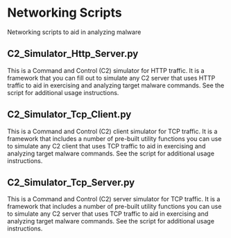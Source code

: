 # Networking Scripts
Networking scripts to aid in analyzing malware
## C2_Simulator_Http_Server.py
This is a Command and Control (C2) simulator for HTTP traffic. It is a framework that you can fill out to simulate any C2 server that uses HTTP traffic to aid in exercising and analyzing target malware commands. See the script for additional usage instructions.
## C2_Simulator_Tcp_Client.py
This is a Command and Control (C2) client simulator for TCP traffic. It is a framework that includes a number of pre-built utility functions you can use to simulate any C2 client that uses TCP traffic to aid in exercising and analyzing target malware commands. See the script for additional usage instructions.
## C2_Simulator_Tcp_Server.py
This is a Command and Control (C2) server simulator for TCP traffic. It is a framework that includes a number of pre-built utility functions you can use to simulate any C2 server that uses TCP traffic to aid in exercising and analyzing target malware commands. See the script for additional usage instructions.
